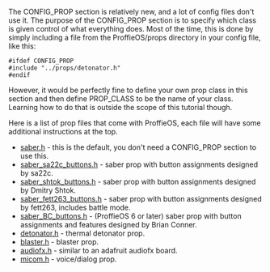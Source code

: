 The CONFIG_PROP section is relatively new, and a lot of config files don't use it. The purpose of the CONFIG_PROP section is to specify which class is given control of what everything does. Most of the time, this is done by simply including a file from the ProffieOS/props directory in your config file, like this:

    #ifdef CONFIG_PROP
    #include "../props/detonator.h"
    #endif

However, it would be perfectly fine to define your own prop class in this section and then define PROP_CLASS to be the name of your class.  Learning how to do that is outside the scope of this tutorial though.

Here is a list of prop files that come with ProffieOS, each file will have some additional instructions at the top.

* [saber.h](https://github.com/profezzorn/ProffieOS/blob/master/props/saber.h) - this is the default, you don't need a CONFIG_PROP section to use this.
* [saber_sa22c_buttons.h](https://github.com/profezzorn/ProffieOS/blob/master/props/saber_sa22c_buttons.h) - saber prop with button assignments designed by sa22c.
* [saber_shtok_buttons.h](https://github.com/profezzorn/ProffieOS/blob/master/props/saber_shtok_buttons.h) - saber prop with button assignments designed by Dmitry Shtok.
* [saber_fett263_buttons.h](../props/fett263/battle-mode-os5.md) - saber prop with button assignments designed by fett263, includes battle mode.
* [saber_BC_buttons.h](https://github.com/profezzorn/ProffieOS/blob/master/props/saber_BC_buttons.h) - (ProffieOS 6 or later) saber prop with button assignments and features designed by Brian Conner.
* [detonator.h](https://github.com/profezzorn/ProffieOS/blob/master/props/detonator.h) - thermal detonator prop.
* [blaster.h](https://github.com/profezzorn/ProffieOS/blob/master/props/blaster.h) - blaster prop.
* [audiofx.h](https://github.com/profezzorn/ProffieOS/blob/master/props/audiofx.h) - similar to an adafruit audiofx board.
* [micom.h](https://github.com/profezzorn/ProffieOS/blob/master/props/micom.h) - voice/dialog prop.

